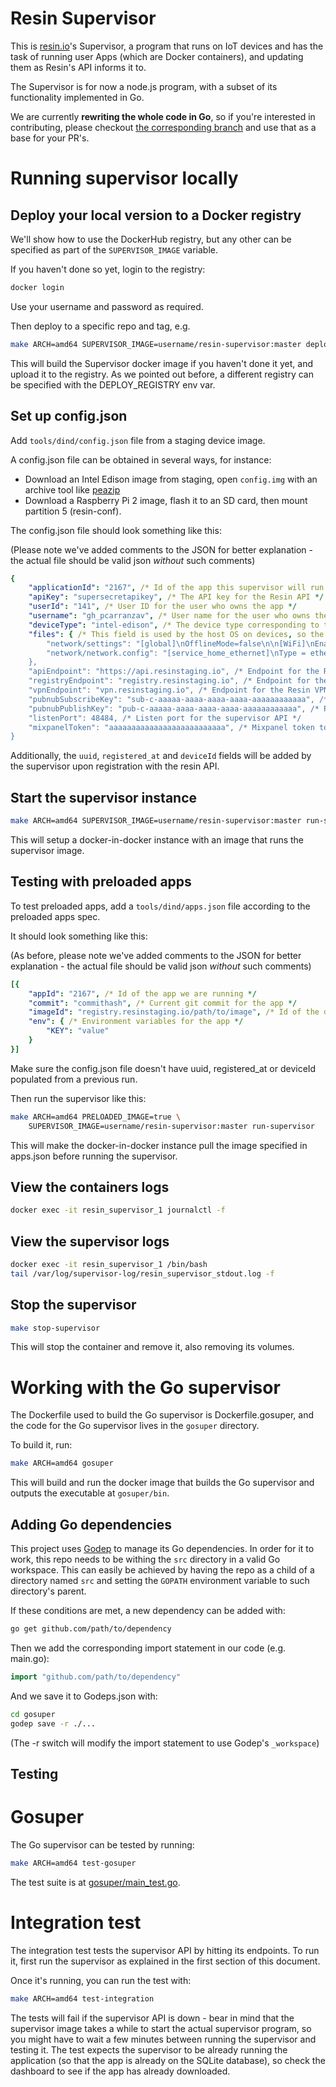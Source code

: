 # Resin Supervisor

This is [resin.io](https://resin.io)'s Supervisor, a program that runs on IoT devices and has the task of running user Apps (which are Docker containers), and updating them as Resin's API informs it to.

The Supervisor is for now a node.js program, with a subset of its functionality implemented in Go.

We are currently **rewriting the whole code in Go**, so if you're interested in contributing, please checkout [the corresponding branch](../tree/RES-477-gosuper-all-the-way) and use that as a base for your PR's.

# Running supervisor locally

## Deploy your local version to a Docker registry

We'll show how to use the DockerHub registry, but any other can be specified as part of the `SUPERVISOR_IMAGE` variable.

If you haven't done so yet, login to the registry:
```bash
docker login
```
Use your username and password as required.

Then deploy to a specific repo and tag, e.g.
```bash
make ARCH=amd64 SUPERVISOR_IMAGE=username/resin-supervisor:master deploy
```
This will build the Supervisor docker image if you haven't done it yet, and upload it to the registry.
As we pointed out before, a different registry can be specified with the DEPLOY_REGISTRY env var.

## Set up config.json
Add `tools/dind/config.json` file from a staging device image.

A config.json file can be obtained in several ways, for instance:

* Download an Intel Edison image from staging, open `config.img` with an archive tool like [peazip](http://sourceforge.net/projects/peazip/files/)
* Download a Raspberry Pi 2 image, flash it to an SD card, then mount partition 5 (resin-conf).

The config.json file should look something like this:

(Please note we've added comments to the JSON for better explanation - the actual file should be valid json *without* such comments)
```yaml
{
	"applicationId": "2167", /* Id of the app this supervisor will run */
	"apiKey": "supersecretapikey", /* The API key for the Resin API */
	"userId": "141", /* User ID for the user who owns the app */
	"username": "gh_pcarranzav", /* User name for the user who owns the app */
	"deviceType": "intel-edison", /* The device type corresponding to the test application */
	"files": { /* This field is used by the host OS on devices, so the supervisor doesn't care about it */
		"network/settings": "[global]\nOfflineMode=false\n\n[WiFi]\nEnable=true\nTethering=false\n\n[Wired]\nEnable=true\nTethering=false\n\n[Bluetooth]\nEnable=true\nTethering=false",
		"network/network.config": "[service_home_ethernet]\nType = ethernet\nNameservers = 8.8.8.8,8.8.4.4"
	},
	"apiEndpoint": "https://api.resinstaging.io", /* Endpoint for the Resin API */
	"registryEndpoint": "registry.resinstaging.io", /* Endpoint for the Resin registry */
	"vpnEndpoint": "vpn.resinstaging.io", /* Endpoint for the Resin VPN server */
	"pubnubSubscribeKey": "sub-c-aaaaa-aaaa-aaaa-aaaa-aaaaaaaaaaaa", /* Subscribe key for Pubnub for logs */
	"pubnubPublishKey": "pub-c-aaaaa-aaaa-aaaa-aaaa-aaaaaaaaaaaa", /* Publish key for Pubnub for logs */
	"listenPort": 48484, /* Listen port for the supervisor API */
	"mixpanelToken": "aaaaaaaaaaaaaaaaaaaaaaaaaa", /* Mixpanel token to report events */
}
```
Additionally, the `uuid`, `registered_at` and `deviceId` fields will be added by the supervisor upon registration with the resin API.

## Start the supervisor instance
```bash
make ARCH=amd64 SUPERVISOR_IMAGE=username/resin-supervisor:master run-supervisor
```
This will setup a docker-in-docker instance with an image that runs the supervisor image.

## Testing with preloaded apps
To test preloaded apps, add a `tools/dind/apps.json` file according to the preloaded apps spec.

It should look something like this:

(As before, please note we've added comments to the JSON for better explanation - the actual file should be valid json *without* such comments)

```yaml
[{
	"appId": "2167", /* Id of the app we are running */
	"commit": "commithash", /* Current git commit for the app */
	"imageId": "registry.resinstaging.io/path/to/image", /* Id of the docker image for this app */
	"env": { /* Environment variables for the app */
		"KEY": "value"
	}
}]
```

Make sure the config.json file doesn't have uuid, registered_at or deviceId populated from a previous run.

Then run the supervisor like this:
```bash
make ARCH=amd64 PRELOADED_IMAGE=true \
	SUPERVISOR_IMAGE=username/resin-supervisor:master run-supervisor
```
This will make the docker-in-docker instance pull the image specified in apps.json before running the supervisor.

## View the containers logs
```bash
docker exec -it resin_supervisor_1 journalctl -f
```

## View the supervisor logs
```bash
docker exec -it resin_supervisor_1 /bin/bash
tail /var/log/supervisor-log/resin_supervisor_stdout.log -f
```

## Stop the supervisor
```bash
make stop-supervisor
```
This will stop the container and remove it, also removing its volumes.

# Working with the Go supervisor
The Dockerfile used to build the Go supervisor is Dockerfile.gosuper, and the code for the Go supervisor lives in the `gosuper` directory.

To build it, run:
```bash
make ARCH=amd64 gosuper
```
This will build and run the docker image that builds the Go supervisor and outputs the executable at `gosuper/bin`.

## Adding Go dependencies
This project uses [Godep](https://github.com/tools/godep) to manage its Go dependencies. In order for it to work, this repo needs to be withing the `src` directory in a valid Go workspace. This can easily be achieved by having the repo as a child of a directory named `src` and setting the `GOPATH` environment variable to such directory's parent.

If these conditions are met, a new dependency can be added with:
```bash
go get github.com/path/to/dependency
```
Then we add the corresponding import statement in our code (e.g. main.go):
```go
import "github.com/path/to/dependency"
```
And we save it to Godeps.json with:
```bash
cd gosuper
godep save -r ./...
```
(The -r switch will modify the import statement to use Godep's `_workspace`)

## Testing
# Gosuper
The Go supervisor can be tested by running:
```bash
make ARCH=amd64 test-gosuper
```
The test suite is at [gosuper/main_test.go](./gosuper/main_test.go).

# Integration test
The integration test tests the supervisor API by hitting its endpoints. To run it, first run the supervisor as explained in the first section of this document.

Once it's running, you can run the test with:
```bash
make ARCH=amd64 test-integration
```
The tests will fail if the supervisor API is down - bear in mind that the supervisor image takes a while to start the actual supervisor program, so you might have to wait a few minutes between running the supervisor and testing it.
The test expects the supervisor to be already running the application (so that the app is already on the SQLite database), so check the dashboard to see if the app has already downloaded.
